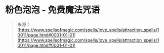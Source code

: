 <!--yml

category: 未分类

date: 2024-06-12 18:46:32

-->

# 粉色泡泡 - 免费魔法咒语

> 来源：[https://www.spellsofmagic.com/spells/love_spells/attraction_spells/10011/page.html#0001-01-01](https://www.spellsofmagic.com/spells/love_spells/attraction_spells/10011/page.html#0001-01-01)

